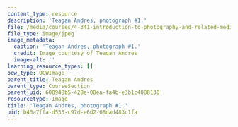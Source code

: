 ```yaml
---
content_type: resource
description: 'Teagan Andres, photograph #1.'
file: /media/courses/4-341-introduction-to-photography-and-related-media-fall-2007/b45a7ffad533c97de6d208dad483c1fa_andres1.jpg
file_type: image/jpeg
image_metadata:
  caption: 'Teagan Andres, photograph #1.'
  credit: Image courtesy of Teagan Andres
  image-alt: ''
learning_resource_types: []
ocw_type: OCWImage
parent_title: Teagan Andres
parent_type: CourseSection
parent_uid: 608948b5-428e-08ea-fa4b-e3b1c4088130
resourcetype: Image
title: 'Teagan Andres, photograph #1.'
uid: b45a7ffa-d533-c97d-e6d2-08dad483c1fa
---
```

